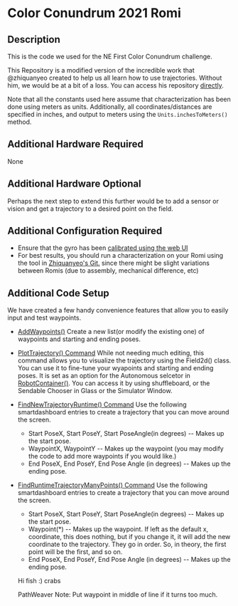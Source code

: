 # Color Conundrum 2021 Romi


## Description
This is the code we used for the NE First Color Conundrum challenge.

This Repository is a modified version of the incredible work that @zhiquanyeo created to help us all learn how to use trajectories. Without him, we would be at a bit of a loss. You can access his repository [directly](https://github.com/bb-frc-workshops/romi-examples).

Note that all the constants used here assume that characterization has been done using meters as units. Additionally, all coordinates/distances are specified in inches, and output to meters using the `Units.inchesToMeters()` method.

## Additional Hardware Required
None

## Additional Hardware Optional
Perhaps the next step to extend this further would be to add a sensor or vision and get a trajectory to a desired point on the field.

## Additional Configuration Required
- Ensure that the gyro has been [calibrated using the web UI](https://docs.wpilib.org/en/stable/docs/romi-robot/web-ui.html#imu-calibration)
- For best results, you should run a characterization on your Romi using the tool in [Zhiquanyeo's Git.](https://github.com/bb-frc-workshops/romi-examples/tree/main/romi-characterization) since there might be slight variations between Romis (due to assembly, mechanical difference, etc)
    

## Additional Code Setup
We have created a few handy convenience features that allow you to easily input and test waypoints.
- [AddWaypoints()](src/main/java/frc/robot/Waypoints.java) Create a new list(or modify the existing one) of waypoints and starting and ending poses.
- [PlotTrajectory() Command](src/main/java/frc/robot/commands/PlotTrajectory.java) While not needing much editing, this command allows you to visualize the trajectory using the Field2d() class. You can use it to fine-tune your wyapoints and starting and ending poses. It is set as an option for the Autonomous selcetor in [RobotContainer()](src/main/java/frc/robot/RobotContainer.java). You can access it by using shuffleboard, or the Sendable Chooser in Glass or the Simulator Window.
- [FindNewTrajectoryRuntime() Command](src/main/java/frc/robot/commands/FindNewTrajectoryRuntime.java) Use the following smartdashboard entries to create a trajectory that you can move around the screen.
    - Start PoseX, Start PoseY, Start PoseAngle(in degrees) -- Makes up the start pose.
    - WaypointX, WaypointY -- Makes up the waypoint (you may modify the code to add more waypoints if you would like.)
    - End PoseX, End PoseY, End Pose Angle (in degrees) -- Makes up the ending pose.
- [FindRuntimeTrajectoryManyPoints() Command](src/main/java/frc/robot/commands/FindRuntimeTrajectoryManyPoints.java) Use the following smartdashboard entries to create a trajectory that you can move around the screen.
    - Start PoseX, Start PoseY, Start PoseAngle(in degrees) -- Makes up the start pose.
    - Waypoint(*) -- Makes up the waypoint. If left as the default x, coordinate, this does nothing, but if you change it, it will add the new coordinate to the trajectory. They go in order. So, in theory, the first point will be the first, and so on.
    - End PoseX, End PoseY, End Pose Angle (in degrees) -- Makes up the ending pose.

    Hi
    fish
    :)
    crabs

    PathWeaver Note: Put waypoint in middle of line if it turns too much.